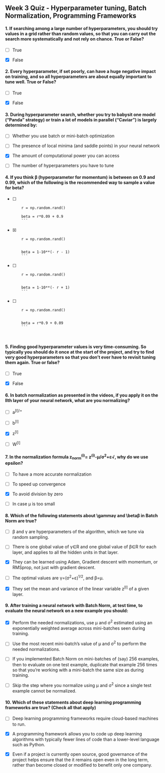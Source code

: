 ## Week 3 Quiz - Hyperparameter tuning, Batch Normalization, Programming Frameworks


#### 1. If searching among a large number of hyperparameters, you should try values in a grid rather than random values, so that you can carry out the search more systematically and not rely on chance. True or False?

- [ ] True
- [x] False



#### 2. Every hyperparameter, if set poorly, can have a huge negative impact on training, and so all hyperparameters are about equally important to tune well. True or False?

- [ ] True
- [x] False



#### 3. During hyperparameter search, whether you try to babysit one model (“Panda” strategy) or train a lot of models in parallel (“Caviar”) is largely determined by:
- [ ] Whether you use batch or mini-batch optimization
- [ ] The presence of local minima (and saddle points) in your neural network
- [x] The amount of computational power you can access
- [ ] The number of hyperparameters you have to tune



#### 4. If you think β (hyperparameter for momentum) is between on 0.9 and 0.99, which of the following is the recommended way to sample a value for beta?



- [ ] ``` 
      r = np.random.rand()
      
      beta = r*0.09 + 0.9 
      ```
- [x] ``` 
      r = np.random.rand()  
      
      
      beta = 1-10**(- r - 1)
      ```
- [ ] ``` 
      r = np.random.rand()  
      
      
      beta = 1-10**(- r + 1) 
      ```
- [ ] ``` 
      r = np.random.rand()  
      
      
      beta = r*0.9 + 0.09 
      ```



#### 5. Finding good hyperparameter values is very time-consuming. So typically you should do it once at the start of the project, and try to find very good hyperparameters so that you don’t ever have to revisit tuning them again. True or false?

- [ ] True
- [x] False




#### 6. In batch normalization as presented in the videos, if you apply it on the llth layer of your neural network, what are you normalizing?


- [ ] a<sup>[l]/=</sup>
- [ ] b<sup>[l]</sup>
- [x] z<sup>[l]</sup>
- [ ] W<sup>[l]</sup>
 



#### 7. In the normalization formula  z<sub>norm</sub><sup>(i)</sup>=  z<sup>(i)</sup>-μ/σ<sup>2</sup>+ε√, why do we use epsilon?


- [ ] To have a more accurate normalization
- [ ] To speed up convergence
- [x] To avoid division by zero
- [ ] In case μ is too small




#### 8. Which of the following statements about \gammaγ and \betaβ in Batch Norm are true?

- [ ] β and γ are hyperparameters of the algorithm, which we tune via random sampling.
- [ ] There is one global value of γ∈R and one global value of β∈R for each layer, and applies to all the hidden units in that layer.
- [x] They can be learned using Adam, Gradient descent with momentum, or RMSprop, not just with gradient descent.
- [ ] The optimal values are γ=(σ<sup>2</sup>+ε)<sup>1/2</sup>, and β=μ.
- [x] They set the mean and variance of the linear variable z<sup>[l]</sup> of a given layer.




#### 9. After training a neural network with Batch Norm, at test time, to evaluate the neural network on a new example you should:

- [x] Perform the needed normalizations, use μ and σ<sup>2</sup> estimated using an exponentially weighted average across mini-batches seen during training.
- [ ] Use the most recent mini-batch’s value of μ and σ<sup>2</sup> to perform the needed normalizations.
- [ ] If you implemented Batch Norm on mini-batches of (say) 256 examples, then to evaluate on one test example, duplicate that example 256 times so that you’re working with a mini-batch the same size as during training.
- [ ] Skip the step where you normalize using μ and σ<sup>2</sup> since a single test example cannot be normalized.




#### 10. Which of these statements about deep learning programming frameworks are true? (Check all that apply)

- [ ] Deep learning programming frameworks require cloud-based machines to run.
- [x] A programming framework allows you to code up deep learning algorithms with typically fewer lines of code than a lower-level language such as Python.
- [x] Even if a project is currently open source, good governance of the project helps ensure that the it remains open even in the long term, rather than become closed or modified to benefit only one company.



